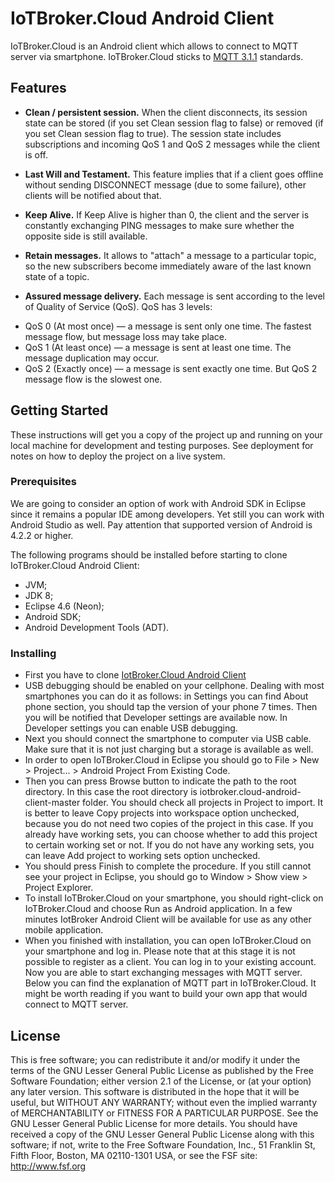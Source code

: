 # IoTBroker.Cloud Android Client

IoTBroker.Cloud is an Android client which allows to connect to MQTT server via smartphone. IoTBroker.Cloud sticks to [MQTT 3.1.1](http://docs.oasis-open.org/mqtt/mqtt/v3.1.1/os/mqtt-v3.1.1-os.pdf) standards. 

## Features

* **Clean / persistent session.** When the client disconnects, its session state can be stored (if you set Clean session flag to false) or removed (if you set Clean session flag to true). The session state includes subscriptions and incoming QoS 1 and QoS 2 messages while the client is off.

* **Last Will and Testament.** This feature implies that if a client goes offline without sending DISCONNECT message (due to some failure), other clients will be notified about that.

* **Keep Alive.** If Keep Alive is higher than 0, the client and the server is constantly exchanging PING messages to make sure whether the opposite side is still available. 

* **Retain messages.** It allows to "attach" a message to a particular topic, so the new subscribers become immediately aware of the last known state of a topic.

* **Assured message delivery.** Each message is sent according to the level of Quality of Service (QoS). QoS has 3 levels:
- QoS 0 (At most once) — a message is sent only one time. The fastest message flow, but message loss may take place. 
- QoS 1 (At least once) — a message is sent at least one time. The message duplication may occur.  
- QoS 2 (Exactly once) — a message is sent exactly one time.  But QoS 2 message flow is the slowest one. 

## Getting Started

These instructions will get you a copy of the project up and running on your local machine for development and testing purposes. See deployment for notes on how to deploy the project on a live system.

### Prerequisites

We are going to consider an option of work with Android SDK in Eclipse since it remains a popular IDE among developers. Yet still you can work with Android Studio as well. 
Pay attention that supported version of Android is 4.2.2 or higher. 

The following programs should be installed before starting to clone IoTBroker.Cloud Android Client:

* JVM;
* JDK 8;
* Eclipse 4.6 (Neon);
* Android SDK;
* Android Development Tools (ADT).

### Installing

* First you have to clone [IotBroker.Cloud Android Client](https://github.com/mobius-software-ltd/iotbroker.cloud-android-client)
* USB debugging should be enabled on your cellphone. Dealing with most smartphones you can do it as follows: in Settings you can find About phone section, you should tap the version of your phone 7 times. Then you will be notified that Developer settings are available now. In Developer settings you can enable USB debugging.
* Next you should connect the smartphone to computer via USB cable. Make sure that it is not just charging but a storage is available as well.
* In order to open IoTBroker.Cloud in Eclipse you should go to File > New > Project... > Android Project From Existing Code.
* Then you can press Browse button to indicate the path to the root directory. In this case the root directory is iotbroker.cloud-android-client-master folder.
You should check all projects in Project to import. It is better to leave Copy projects into workspace option unchecked, because you do not need two copies of the project in this case.
If you already have working sets, you can choose whether to add this project to certain working set or not. If you do not have any working sets, you can leave Add project to working sets option unchecked.
* You should press Finish to complete the procedure. If you still cannot see your project in Eclipse, you should go to Window > Show view > Project Explorer.
* To install IoTBroker.Cloud on your smartphone, you should right-click on IoTBroker.Cloud and choose Run as Android application. In a few minutes IotBroker Android Client will be available for use as any other mobile application.
* When you finished with installation, you can open IoTBroker.Cloud on your smartphone and log in.
Please note that at this stage it is not possible to register as a client. You can log in to your existing account.
Now you are able to start exchanging messages with MQTT server.
Below you can find the explanation of MQTT part in IoTBroker.Cloud. It might be worth reading if you want to build your own app that would connect to MQTT server. 

## License

This is free software; you can redistribute it and/or modify it under the terms of the GNU Lesser General Public License as published by the Free Software Foundation; either version 2.1 of the License, or (at your option) any later version. This software is distributed in the hope that it will be useful, but WITHOUT ANY WARRANTY; without even the implied warranty of MERCHANTABILITY or FITNESS FOR A PARTICULAR PURPOSE. See the GNU Lesser General Public License for more details. You should have received a copy of the GNU Lesser General Public License along with this software; if not, write to the Free Software Foundation, Inc., 51 Franklin St, Fifth Floor, Boston, MA 02110-1301 USA, or see the FSF site: http://www.fsf.org



